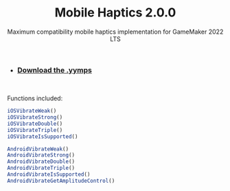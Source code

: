 <h1 align="center">Mobile Haptics 2.0.0</h1>

<p align="center">Maximum compatibility mobile haptics implementation for GameMaker 2022 LTS</p>

&nbsp;

- ### [Download the .yymps](https://github.com/JujuAdams/mobile-haptics/releases/)

&nbsp;

Functions included:
```js
iOSVibrateWeak()
iOSVibrateStrong()
iOSVibrateDouble()
iOSVibrateTriple()
iOSVibrateIsSupported()

AndroidVibrateWeak()
AndroidVibrateStrong()
AndroidVibrateDouble()
AndroidVibrateTriple()
AndroidVibrateIsSupported()
AndroidVibrateGetAmplitudeControl()
```
